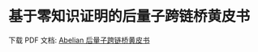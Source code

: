 
# 基于零知识证明的后量子跨链桥黄皮书

下载 PDF 文档: [Abelian 后量子跨链桥黄皮书](https://download.pqabelian.io/release/docs/Abelian%20PQZK%20Bridge.pdf)

